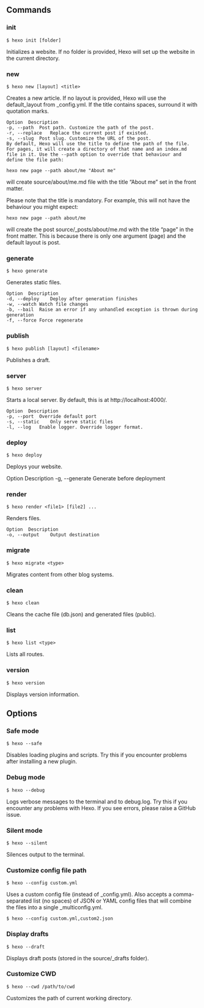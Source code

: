 ## Commands

### init

```
$ hexo init [folder]
```

Initializes a website. If no folder is provided, Hexo will set up the website in the current directory.

### new

```
$ hexo new [layout] <title>
```

Creates a new article. If no layout is provided, Hexo will use the default_layout from \_config.yml. If the title contains spaces, surround it with quotation marks.

```
Option	Description
-p, --path	Post path. Customize the path of the post.
-r, --replace	Replace the current post if existed.
-s, --slug	Post slug. Customize the URL of the post.
By default, Hexo will use the title to define the path of the file. For pages, it will create a directory of that name and an index.md file in it. Use the --path option to override that behaviour and define the file path:
```

```
hexo new page --path about/me "About me"
```

will create source/about/me.md file with the title “About me” set in the front matter.

Please note that the title is mandatory. For example, this will not have the behaviour you might expect:

```
hexo new page --path about/me
```

will create the post source/\_posts/about/me.md with the title “page” in the front matter. This is because there is only one argument (page) and the default layout is post.

### generate

```
$ hexo generate
```

Generates static files.

```
Option	Description
-d, --deploy	Deploy after generation finishes
-w, --watch	Watch file changes
-b, --bail	Raise an error if any unhandled exception is thrown during generation
-f, --force	Force regenerate
```

### publish

```
$ hexo publish [layout] <filename>
```

Publishes a draft.

### server

```
$ hexo server
```

Starts a local server. By default, this is at http://localhost:4000/.

```
Option	Description
-p, --port	Override default port
-s, --static	Only serve static files
-l, --log	Enable logger. Override logger format.
```

### deploy

```
$ hexo deploy
```

Deploys your website.

Option Description
-g, --generate Generate before deployment

### render

```
$ hexo render <file1> [file2] ...
```

Renders files.

```
Option	Description
-o, --output	Output destination
```

### migrate

```
$ hexo migrate <type>
```

Migrates content from other blog systems.

### clean

```
$ hexo clean
```

Cleans the cache file (db.json) and generated files (public).

### list

```
$ hexo list <type>
```

Lists all routes.

### version

```
$ hexo version
```

Displays version information.

## Options

### Safe mode

```
$ hexo --safe
```

Disables loading plugins and scripts. Try this if you encounter problems after installing a new plugin.

### Debug mode

```
$ hexo --debug
```

Logs verbose messages to the terminal and to debug.log. Try this if you encounter any problems with Hexo. If you see errors, please raise a GitHub issue.

### Silent mode

```
$ hexo --silent
```

Silences output to the terminal.

### Customize config file path

```
$ hexo --config custom.yml
```

Uses a custom config file (instead of \_config.yml). Also accepts a comma-separated list (no spaces) of JSON or YAML config files that will combine the files into a single \_multiconfig.yml.

```
$ hexo --config custom.yml,custom2.json
```

### Display drafts

```
$ hexo --draft
```

Displays draft posts (stored in the source/\_drafts folder).

### Customize CWD

```
$ hexo --cwd /path/to/cwd
```

Customizes the path of current working directory.
